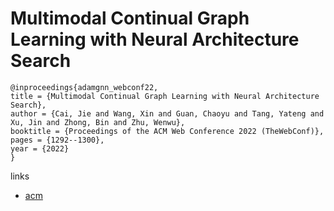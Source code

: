 # Multimodal Continual Graph Learning with Neural Architecture Search

```
@inproceedings{adamgnn_webconf22,
title = {Multimodal Continual Graph Learning with Neural Architecture Search},
author = {Cai, Jie and Wang, Xin and Guan, Chaoyu and Tang, Yateng and Xu, Jin and Zhong, Bin and Zhu, Wenwu},
booktitle = {Proceedings of the ACM Web Conference 2022 (TheWebConf)},
pages = {1292--1300},
year = {2022}
}
```

links
- [acm](https://dl.acm.org/doi/10.1145/3485447.3512176)
